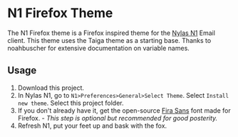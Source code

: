 # N1 Firefox Theme
The N1 Firefox theme is a Firefox inspired theme for the [Nylas N1](https://nylas.com/) Email client. 
This theme uses the Taiga theme as a starting base. Thanks to noahbuscher for extensive documentation on variable names.

## Usage
1. Download this project.
2. In Nylas N1, go to `N1>Preferences>General>Select Theme`. Select `Install new theme`. Select this project folder.
3. If you don't already have it, get the open-source [Fira Sans](https://www.google.com/fonts/specimen/Fira+Sans) font made for Firefox. - *This step is optional but recommended for good posterity.*
4. Refresh N1, put your feet up and bask with the fox.

